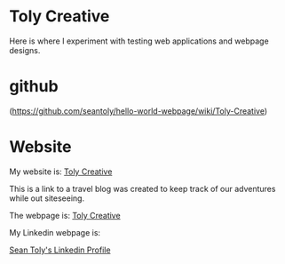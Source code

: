 # Toly Creative

Here is where I experiment with testing web applications and webpage designs.

# github
(https://github.com/seantoly/hello-world-webpage/wiki/Toly-Creative)

# Website

My website is:
[Toly Creative](http://www.tolycreative.com)

This is a link to a travel blog was created to keep track of our adventures while out siteseeing. 

The webpage is:
[Toly Creative](http://www.tolycreative.com/travel.html)

My Linkedin webpage is:

[Sean Toly's Linkedin Profile](https://www.linkedin.com/in/sean-toly-10921a133/)

